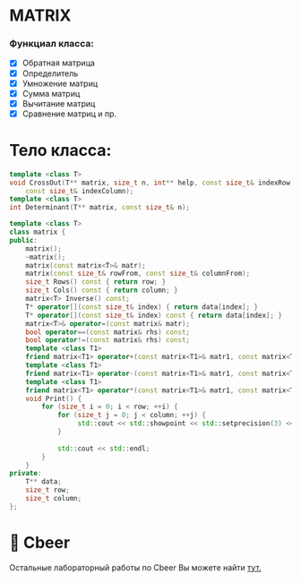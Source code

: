 # MATRIX 

### Функциал класса:
- [X] Обратная матрица 
- [X] Определитель
- [X] Умножение матриц
- [X] Сумма матриц
- [X] Вычитание матриц
- [X] Сравнение матриц и пр.

# Тело класса:
```c++
template <class T>
void CrossOut(T** matrix, size_t n, int** help, const size_t& indexRow,
    const size_t& indexColumn);
template <class T>
int Determinant(T** matrix, const size_t& n);

template <class T>
class matrix {
public:
    matrix();
    ~matrix();
    matrix(const matrix<T>& matr);
    matrix(const size_t& rowFrom, const size_t& columnFrom);
    size_t Rows() const { return row; }
    size_t Cols() const { return column; }
    matrix<T> Inverse() const;
    T* operator[](const size_t& index) { return data[index]; }
    T* operator[](const size_t& index) const { return data[index]; }
    matrix<T>& operator=(const matrix& matr);
    bool operator==(const matrix& rhs) const;
    bool operator!=(const matrix& rhs) const;
    template <class T1>
    friend matrix<T1> operator+(const matrix<T1>& matr1, const matrix<T1>& matr2);
    template <class T1>
    friend matrix<T1> operator-(const matrix<T1>& matr1, const matrix<T1>& matr2);
    template <class T1>
    friend matrix<T1> operator*(const matrix<T1>& matr1, const matrix<T1>& matr2);
    void Print() {
        for (size_t i = 0; i < row; ++i) {
            for (size_t j = 0; j < column; ++j) {
                 std::cout << std::showpoint << std::setprecision(3) << data[i][j] << "   ";
            }
            
            std::cout << std::endl;
        }
    }
private:
    T** data;
    size_t row;
    size_t column;
};
```

# 🍻 Cbeer
Остальные лабораторный работы по Cbeer Вы можете найти [тут.](https://github.com/mightyK1ngRichard/Cbeer)

